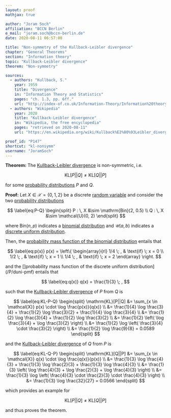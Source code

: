 ```yaml
---
layout: proof
mathjax: true

author: "Joram Soch"
affiliation: "BCCN Berlin"
e_mail: "joram.soch@bccn-berlin.de"
date: 2020-08-11 06:57:00

title: "Non-symmetry of the Kullback-Leibler divergence"
chapter: "General Theorems"
section: "Information theory"
topic: "Kullback-Leibler divergence"
theorem: "Non-symmetry"

sources:
  - authors: "Kullback, S."
    year: 1959
    title: "Divergence"
    in: "Information Theory and Statistics"
    pages: "ch. 1.3, pp. 6ff."
    url: "http://index-of.co.uk/Information-Theory/Information%20theory%20and%20statistics%20-%20Solomon%20Kullback.pdf"
  - authors: "Wikipedia"
    year: 2020
    title: "Kullback-Leibler divergence"
    in: "Wikipedia, the free encyclopedia"
    pages: "retrieved on 2020-08-11"
    url: "https://en.wikipedia.org/wiki/Kullback%E2%80%93Leibler_divergence#Basic_example"

proof_id: "P147"
shortcut: "kl-nonsymm"
username: "JoramSoch"
---
```



**Theorem:**  The [Kullback-Leibler divergence](/D/kl) is non-symmetric, i.e.

$$ \label{eq:KL-nonsymm}
\mathrm{KL}[P||Q] \neq \mathrm{KL}[Q||P]
$$

for some [probability distributions](dist) $P$ and $Q$.


**Proof:** Let $X \in \mathcal{X} = \left\lbrace 0, 1, 2 \right\rbrace$ be a discrete [random variable](/D/rvar) and consider the two [probability distributions](dist)

$$ \label{eq:P-Q}
\begin{split}
P : \, X &\sim \mathrm{Bin}(2, 0.5) \\
Q : \, X &\sim \mathcal{U}(0, 2)
\end{split}
$$

where $\mathrm{Bin}(n, p)$ indicates a [binomial distribution](/D/bin) and $\mathcal{U}(a, b)$ indicates a [discrete uniform distribution](/D/duni).

Then, the [probability mass function of the binomial distribution](/P/bin-pmf) entails that

$$ \label{eq:p(x)}
p(x) = \left\{
\begin{array}{rl}
1/4 \; , & \text{if} \; x = 0 \\
1/2 \; , & \text{if} \; x = 1 \\
1/4 \; , & \text{if} \; x = 2
\end{array}
\right.
$$

and the []probability mass function of the discrete uniform distribution](/P/duni-pmf) entails that

$$ \label{eq:q(x)}
q(x) = \frac{1}{3} \; ,
$$

such that the [Kullback-Leibler divergence](/D/kl) of $P$ from $Q$ is

$$ \label{eq:KL-P-Q}
\begin{split}
\mathrm{KL}[P||Q] &= \sum_{x \in \mathcal{X}} p(x) \cdot \log \frac{p(x)}{q(x)} \\
&= \frac{1}{4} \log \frac{3}{4} + \frac{1}{2} \log \frac{3}{2} + \frac{1}{4} \log \frac{3}{4} \\
&= \frac{1}{2} \log \frac{3}{4} + \frac{1}{2} \log \frac{3}{2} \\
&= \frac{1}{2} \left( \log \frac{3}{4} + \log \frac{3}{2} \right) \\
&= \frac{1}{2} \log \left( \frac{3}{4} \cdot \frac{3}{2} \right) \\
&= \frac{1}{2} \log \frac{9}{8} = 0.0589
\end{split}
$$

and the [Kullback-Leibler divergence](/D/kl) of $Q$ from $P$ is

$$ \label{eq:KL-Q-P}
\begin{split}
\mathrm{KL}[Q||P] &= \sum_{x \in \mathcal{X}} q(x) \cdot \log \frac{q(x)}{p(x)} \\
&= \frac{1}{3} \log \frac{4}{3} + \frac{1}{3} \log \frac{2}{3} + \frac{1}{3} \log \frac{4}{3} \\
&= \frac{1}{3} \left( \log \frac{4}{3} + \log \frac{2}{3} + \log \frac{4}{3} \right) \\
&= \frac{1}{3} \log \left( \frac{4}{3} \cdot \frac{2}{3} \cdot \frac{4}{3} \right) \\
&= \frac{1}{3} \log \frac{32}{27} = 0.0566
\end{split}
$$

which provides an example for

$$ \label{eq:KL-nonsymm-qed}
\mathrm{KL}[P||Q] \neq \mathrm{KL}[Q||P]
$$

and thus proves the theorem.